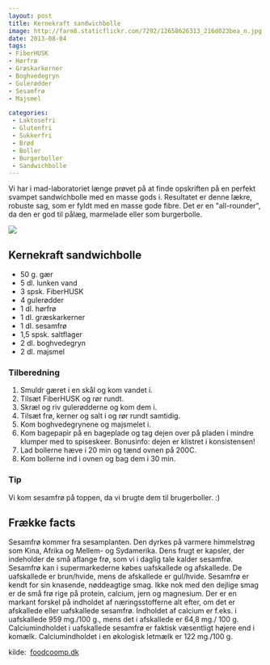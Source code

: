 ```yaml
---
layout: post
title: Kernekraft sandwichbolle
image: http://farm8.staticflickr.com/7292/12658626313_216d023bea_n.jpg
date: 2013-08-04
tags:
- FiberHUSK
- Hørfrø
- Græskarkerner
- Boghvedegryn
- Gulerødder
- Sesamfrø
- Majsmel

categories:
 - Laktosefri
 - Glutenfri
 - Sukkerfri
 - Brød
 - Boller
 - Burgerboller
 - Sandwichbolle
---
```


Vi har i mad-laboratoriet længe prøvet på at finde opskriften på en perfekt
svampet sandwichbolle med en masse gods i.
Resultatet er denne lækre, robuste sag, som er fyldt med en masse gode fibre.
Det er en "all-rounder", da den er god til pålæg, marmelade eller som
burgerbolle. 

[ ![](http://2.bp.blogspot.com/-fh8dcHRNhU8/Uf6uyejEepI/AAAAAAAABB8/xKySJNBX9QA/s1600/Kernekraft_sandwichbolle.jpg) ](http://2.bp.blogspot.com/-fh8dcHRNhU8/Uf6uyejEepI/AAAAAAAABB8/xKySJNBX9QA/s1600/Kernekraft_sandwichbolle.jpg)

## Kernekraft sandwichbolle
- 50 g. gær 
- 5 dl. lunken vand 
- 3 spsk. FiberHUSK 
- 4 gulerødder 
- 1 dl. hørfrø
- 1 dl. græskarkerner
- 1 dl. sesamfrø
- 1,5 spsk. saltflager
- 2 dl. boghvedegryn
- 2 dl. majsmel

### Tilberedning
1. Smuldr gæret i en skål og kom vandet i.
2. Tilsæt FiberHUSK og rør rundt.
3. Skræl og riv gulerødderne og kom dem i.
4. Tilsæt frø, kerner og salt i og rør rundt samtidig.
5. Kom boghvedegrynene og majsmelet i.
6. Kom bagepapir på en bageplade og tag dejen over på pladen i mindre klumper
   med to spiseskeer. Bonusinfo: dejen er klistret i konsistensen! 
7. Lad bollerne hæve i 20 min og tænd ovnen på 200C.
8. Kom bollerne ind i ovnen og bag dem i 30 min.

### Tip
Vi kom sesamfrø på toppen, da vi brugte dem til brugerboller. :)

## Frække facts
Sesamfrø kommer fra sesamplanten. Den dyrkes på varmere himmelstrøg som Kina,
Afrika og Mellem- og Sydamerika. Dens frugt er kapsler, der indeholder de små
aflange frø, som vi i daglig tale kalder sesamfrø.
Sesamfrø kan i supermarkederne købes uafskallede og afskallede. De uafskallede
er brun/hvide, mens de afskallede er gul/hvide. Sesamfrø er kendt for sin
knasende, nøddeagtige smag. Ikke nok med den dejlige smag er de små frø rige på
protein, calcium, jern og magnesium. Der er en markant forskel på indholdet af
næringsstofferne alt efter, om det er afskallede eller uafskallede sesamfrø.
Indholdet af calcium er f.eks. i uafskallede 959 mg./100 g., mens det i
afskallede er 64,8 mg./ 100 g. Calciumindholdet i uafskallede sesamfrø er
faktisk væsentligt højere end i komælk. Calciumindholdet i en økologisk letmælk
er 122 mg./100 g.

kilde:  [foodcoomp.dk](http://www.foodcoomp.dk/)

